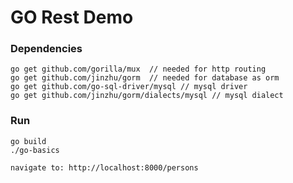 # GO Rest Demo

### Dependencies

```
go get github.com/gorilla/mux  // needed for http routing
go get github.com/jinzhu/gorm  // needed for database as orm
go get github.com/go-sql-driver/mysql // mysql driver
go get github.com/jinzhu/gorm/dialects/mysql // mysql dialect
```

### Run
```
go build
./go-basics

navigate to: http://localhost:8000/persons
```
